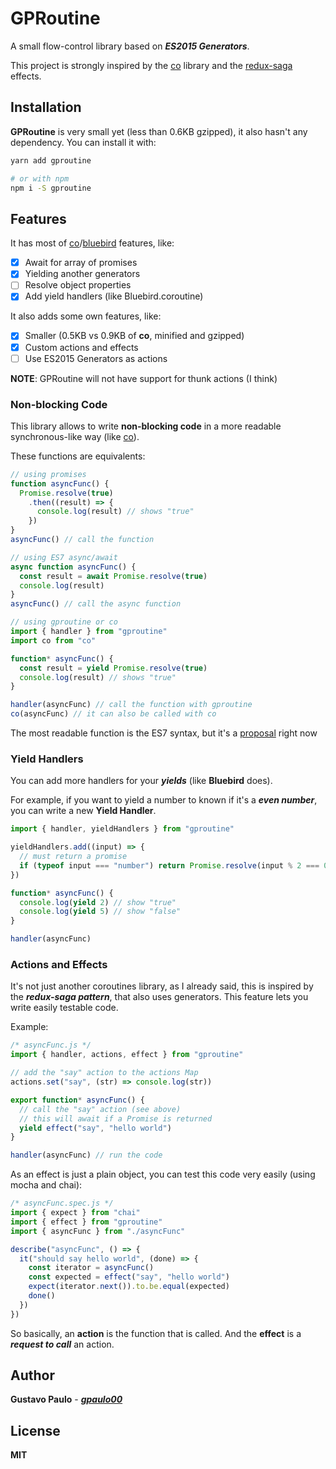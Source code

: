 
# GPRoutine
A small flow-control library based on ***ES2015 Generators***.

This project is strongly inspired by the [co](https://github.com/tj/co)
library and the [redux-saga](https://github.com/redux-saga/redux-saga) effects.

## Installation
**GPRoutine** is very small yet (less than 0.6KB gzipped), it also hasn't any dependency.
You can install it with:
```sh
yarn add gproutine

# or with npm
npm i -S gproutine
```

## Features
It has most of [co](https://github.com/tj/co)/[bluebird](https://github.com/petkaantonov/bluebird) features, like:
- [x] Await for array of promises
- [x] Yielding another generators
- [ ] Resolve object properties
- [x] Add yield handlers (like Bluebird.coroutine)

It also adds some own features, like:
- [x] Smaller (0.5KB vs 0.9KB of **co**, minified and gzipped)
- [x] Custom actions and effects
- [ ] Use ES2015 Generators as actions

**NOTE**: GPRoutine will not have support for thunk actions (I think)

### Non-blocking Code
This library allows to write **non-blocking code** in a
more readable synchronous-like way (like [co](https://github.com/tj/co)).

These functions are equivalents:
```js
// using promises
function asyncFunc() {
  Promise.resolve(true)
    .then((result) => {
      console.log(result) // shows "true"
    })
}
asyncFunc() // call the function

// using ES7 async/await
async function asyncFunc() {
  const result = await Promise.resolve(true)
  console.log(result)
}
asyncFunc() // call the async function

// using gproutine or co
import { handler } from "gproutine"
import co from "co"

function* asyncFunc() {
  const result = yield Promise.resolve(true)
  console.log(result) // shows "true"
}

handler(asyncFunc) // call the function with gproutine
co(asyncFunc) // it can also be called with co
```

The most readable function is the ES7 syntax, but it's
a [proposal](https://github.com/lukehoban/ecmascript-asyncawait) right now

### Yield Handlers
You can add more handlers for your ***yields*** (like **Bluebird** does).

For example, if you want to yield a number to known if it's a ***even number***,
you can write a new **Yield Handler**.
```js
import { handler, yieldHandlers } from "gproutine"

yieldHandlers.add((input) => {
  // must return a promise
  if (typeof input === "number") return Promise.resolve(input % 2 === 0)
})

function* asyncFunc() {
  console.log(yield 2) // show "true"
  console.log(yield 5) // show "false"
}

handler(asyncFunc)
```

### Actions and Effects
It's not just another coroutines library, as I already said, this is inspired
by the ***redux-saga pattern***, that also uses generators. This feature lets
you write easily testable code.

Example:
```js
/* asyncFunc.js */
import { handler, actions, effect } from "gproutine"

// add the "say" action to the actions Map
actions.set("say", (str) => console.log(str))

export function* asyncFunc() {
  // call the "say" action (see above)
  // this will await if a Promise is returned
  yield effect("say", "hello world")
}

handler(asyncFunc) // run the code
```

As an effect is just a plain object, you can test this code
very easily (using mocha and chai):
```js
/* asyncFunc.spec.js */
import { expect } from "chai"
import { effect } from "gproutine"
import { asyncFunc } from "./asyncFunc"

describe("asyncFunc", () => {
  it("should say hello world", (done) => {
    const iterator = asyncFunc()
    const expected = effect("say", "hello world")
    expect(iterator.next()).to.be.equal(expected)
    done()
  })
})
```

So basically, an **action** is the function that is called. And the **effect**
is a ***request to call*** an action.

## Author
**Gustavo Paulo** - ***[gpaulo00](https://github.com/gpaulo00)***

## License
**MIT**
